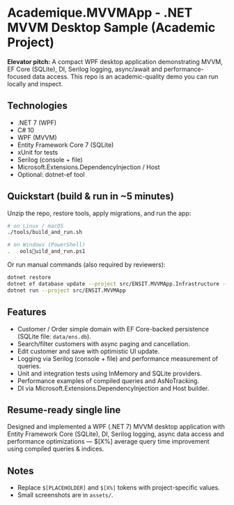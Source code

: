# Academique.MVVMApp - .NET MVVM Desktop Sample (Academic Project)

**Elevator pitch:** A compact WPF desktop application demonstrating MVVM, EF Core (SQLite), DI, Serilog logging, async/await and performance-focused data access. This repo is an academic-quality demo you can run locally and inspect.

## Technologies
- .NET 7 (WPF)
- C# 10
- WPF (MVVM)
- Entity Framework Core 7 (SQLite)
- xUnit for tests
- Serilog (console + file)
- Microsoft.Extensions.DependencyInjection / Host
- Optional: dotnet-ef tool

## Quickstart (build & run in ~5 minutes)

Unzip the repo, restore tools, apply migrations, and run the app:

```bash
# on Linux / macOS
./tools/build_and_run.sh

# on Windows (PowerShell)
.	oolsuild_and_run.ps1
```

Or run manual commands (also required by reviewers):

```bash
dotnet restore
dotnet ef database update --project src/ENSIT.MVVMApp.Infrastructure --startup-project src/ENSIT.MVVMApp
dotnet run --project src/ENSIT.MVVMApp
```

## Features
- Customer / Order simple domain with EF Core-backed persistence (SQLite file: `data/ens.db`).
- Search/filter customers with async paging and cancellation.
- Edit customer and save with optimistic UI update.
- Logging via Serilog (console + file) and performance measurement of queries.
- Unit and integration tests using InMemory and SQLite providers.
- Performance examples of compiled queries and AsNoTracking.
- DI via Microsoft.Extensions.DependencyInjection and Host builder.

## Resume-ready single line
Designed and implemented a WPF (.NET 7) MVVM desktop application with Entity Framework Core (SQLite), DI, Serilog logging, async data access and performance optimizations — $[X%] average query time improvement using compiled queries & indices.

## Notes
- Replace `$[PLACEHOLDER]` and `$[X%]` tokens with project-specific values.
- Small screenshots are in `assets/`.

